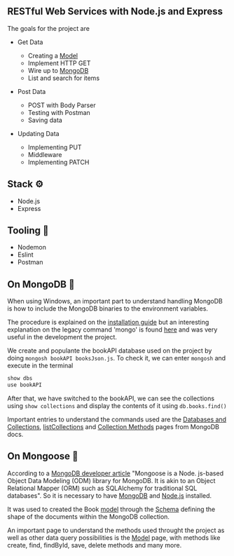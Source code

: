 ## RESTful Web Services with Node.js and Express

The goals for the project are

- Get Data

  - Creating a [Model](#on-mongoose-)
  - Implement HTTP GET
  - Wire up to [MongoDB](#on-mongodb-)
  - List and search for items

- Post Data

  - POST with Body Parser
  - Testing with Postman
  - Saving data

- Updating Data
  - Implementing PUT
  - Middleware
  - Implementing PATCH

## Stack ⚙️

- Node.js
- Express

## Tooling 🔧

- Nodemon
- Eslint
- Postman

## On MongoDB 🍃

When using Windows, an important part to understand handling MongoDB is how to include the MongoDB binaries to the environment variables.

The procedure is explained on the [installation guide](https://www.mongodb.com/docs/manual/tutorial/install-mongodb-on-windows/) but an interesting explanation on the legacy command 'mongo' is found [here](https://www.youtube.com/watch?v=V-d6VAYrjeQ) and was very useful in the development the project.

We create and populante the bookAPI database used on the project by doing `mongosh bookAPI booksJson.js`. To check it, we can enter `mongosh` and execute in the terminal

```bash
show dbs
use bookAPI
```

After that, we have switched to the bookAPI, we can see the collections using `show collections` and display the contents of it using `db.books.find()`

Important entries to understand the commands used are the [Databases and Collections](https://www.mongodb.com/docs/manual/core/databases-and-collections/#databases-and-collections), [listCollections](https://www.mongodb.com/docs/manual/reference/command/listCollections/) and [Collection Methods](https://www.mongodb.com/docs/manual/reference/method/js-collection/) pages from MongoDB docs.

## On Mongoose 🦦

According to a [MongoDB developer article](https://www.mongodb.com/developer/languages/javascript/mongoose-versus-nodejs-driver/) "Mongoose is a Node. js-based Object Data Modeling (ODM) library for MongoDB. It is akin to an Object Relational Mapper (ORM) such as SQLAlchemy for traditional SQL databases". So it is necessary to have [MongoDB](http://www.mongodb.org/downloads) and [Node.js](http://nodejs.org/) installed.

It was used to created the Book [model](<https://mongoosejs.com/docs/api/model.html#Model()>) through the [Schema](https://mongoosejs.com/docs/guide.html) defining the shape of the documents within the MongoDB collection.

An important page to understand the methods used throught the project as well as other data query possibilities is the [Model](https://mongoosejs.com/docs/api/model.html) page, with methods like create, find, findById, save, delete methods and many more.
